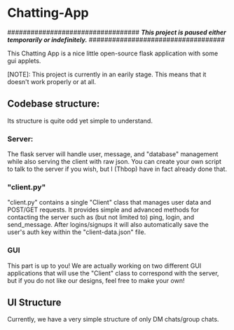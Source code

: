 # Chatting-App
##################################
***This project is paused either temporarily or indefinitely.***
###################################

This Chatting App is a nice little open-source flask application with some gui applets.

[NOTE]: This project is currently in an earily stage. This means that it doesn't work properly or at all.

## Codebase structure:
Its structure is quite odd yet simple to understand.
### Server:
The flask server will handle user, message, and "database" management while also serving the client with raw json.
You can create your own script to talk to the server if you wish, but I (Thbop) have in fact already done that.

### "client.py"
"client.py" contains a single "Client" class that manages user data and POST/GET requests. It provides simple and advanced methods for contacting the server
such as (but not limited to) ping, login, and send_message. After logins/signups it will also automatically save the user's auth key within the "client-data.json"
file.

### GUI
This part is up to you! We are actually working on two different GUI applications that will use the "Client" class to correspond with the server, but if you 
do not like our designs, feel free to make your own!

## UI Structure
Currently, we have a very simple structure of only DM chats/group chats.
